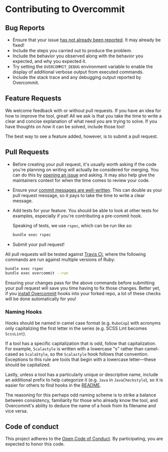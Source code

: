 # Contributing to Overcommit

## Bug Reports

* Ensure that your issue [has not already been reported][1]. It may already be
  fixed!
* Include the steps you carried out to produce the problem.
* Include the behavior you observed along with the behavior you expected, and
  why you expected it.
* Try setting the `OVERCOMMIT_DEBUG` environment variable to enable the display
  of additional verbose output from executed commands.
* Include the stack trace and any debugging output reported by Overcommit.

## Feature Requests

We welcome feedback with or without pull requests. If you have an idea for how
to improve the tool, great! All we ask is that you take the time to write a
clear and concise explanation of what need you are trying to solve. If you have
thoughts on _how_ it can be solved, include those too!

The best way to see a feature added, however, is to submit a pull request.

## Pull Requests

* Before creating your pull request, it's usually worth asking if the code
  you're planning on writing will actually be considered for merging. You can
  do this by [opening an issue][1] and asking. It may also help give the
  maintainers context for when the time comes to review your code.

* Ensure your [commit messages are well-written][2]. This can double as your
  pull request message, so it pays to take the time to write a clear message.

* Add tests for your feature. You should be able to look at other tests for
  examples, especially if you're contributing a pre-commit hook.

  Speaking of tests, we use `rspec`, which can be run like so:

  ```bash
  bundle exec rspec
  ```

* Submit your pull request!

All pull requests will be tested against [Travis CI][3], where the following
commands are run against multiple versions of Ruby:

```bash
bundle exec rspec
bundle exec overcommit --run
```

Ensuring your changes pass for the above commands before submitting your pull
request will save you time having to fix those changes. Better yet, if you
[install Overcommit](README.md#installation) hooks into your forked repo, a lot
of these checks will be done automatically for you!

### Naming Hooks

Hooks should be named in camel case format (e.g. `RuboCop`) with acronyms only
capitalizing the first letter in the series (e.g. SCSS Lint becomes `ScssLint`).

If a tool has a specific capitalization that is odd, follow that capitalization.
For example, `Scalastyle` is written with a lowercase "s" rather than
camel-cased as `ScalaStyle`, so the `Scalastyle` hook follows that convention.
Exceptions to this rule are tools that begin with a lowercase
letter&mdash;these should be capitalized.

Lastly, unless a tool has a particularly unique or descriptive name, include
an additional prefix to help categorize it (e.g. `Java` in `JavaCheckstyle`),
so it is easier for others to find hooks in the [README](README.md).

The reasoning for this perhaps odd naming scheme is to strike a balance between
consistency, familiarity for those who already know the tool, and Overcommit's
ability to deduce the name of a hook from its filename and vice versa.

[1]: https://github.com/brigade/overcommit/issues
[2]: https://medium.com/brigade-engineering/the-secrets-to-great-commit-messages-106fc0a92a25
[3]: https://travis-ci.org/

## Code of conduct

This project adheres to the [Open Code of Conduct][code-of-conduct]. By
participating, you are expected to honor this code.

[code-of-conduct]: https://github.com/brigade/code-of-conduct

